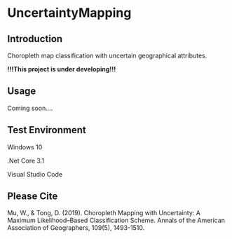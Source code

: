 # UncertaintyMapping

## Introduction

Choropleth map classification with uncertain geographical attributes.

**!!!This project is under developing!!!**

## Usage

Coming soon....

## Test Environment

Windows 10

.Net Core 3.1

Visual Studio Code

## Please Cite

Mu, W., & Tong, D. (2019). Choropleth Mapping with Uncertainty: A Maximum Likelihood–Based Classification Scheme. Annals of the American Association of Geographers, 109(5), 1493-1510.
